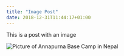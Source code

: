 ```yaml
---
title: "Image Post"
date: 2018-12-31T11:44:17+01:00
---
```


This is a post with an image

![Picture of Annapurna Base Camp in Nepal](/imgs/nepal.jpg)
